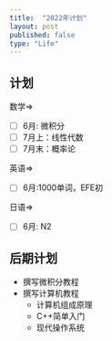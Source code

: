 ```yaml
---
title:  "2022年计划"
layout: post
published: false
type: "Life"
---
```


## 计划
数学=>
- [ ] 6月: 微积分
- [ ] 7月上：线性代数
- [ ] 7月末：概率论

英语=>
- [ ] 6月:1000单词，EFE初


日语=>
- [ ] 6月: N2


## 后期计划
- 撰写微积分教程
- 撰写计算机教程
    - 计算机组成原理
    - C++简单入门
    - 现代操作系统
